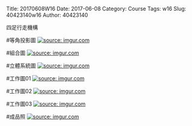Title: 20170608W16
Date: 2017-06-08
Category: Course
Tags: w16
Slug: 40423140w16
Author: 40423140

四足行走機構

<!-- PELICAN_END_SUMMARY -->


#等角投影圖
<a href="http://imgur.com/yf1SlRo"><img src="http://i.imgur.com/yf1SlRo.jpg" title="source: imgur.com" /></a>


#組合圖
<a href="http://imgur.com/exkv6Yz"><img src="http://i.imgur.com/exkv6Yz.jpg" title="source: imgur.com" /></a>


#立體系統圖
<a href="http://imgur.com/eHz8Ysw"><img src="http://i.imgur.com/eHz8Ysw.jpg" title="source: imgur.com" /></a>


#工作圖01
<a href="http://imgur.com/B6XP5UU"><img src="http://i.imgur.com/B6XP5UU.jpg" title="source: imgur.com" /></a>


#工作圖02
<a href="http://imgur.com/ErO1eGh"><img src="http://i.imgur.com/ErO1eGh.jpg" title="source: imgur.com" /></a>


#工作圖03
<a href="http://imgur.com/DMvACoh"><img src="http://i.imgur.com/DMvACoh.jpg" title="source: imgur.com" /></a>


#成品照
<a href="http://imgur.com/c8fMO3F"><img src="http://i.imgur.com/c8fMO3F.jpg" title="source: imgur.com" /></a>